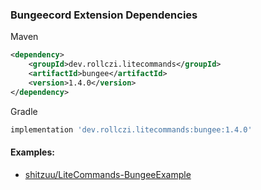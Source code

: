### Bungeecord Extension Dependencies
Maven
```xml
<dependency>
    <groupId>dev.rollczi.litecommands</groupId>
    <artifactId>bungee</artifactId>
    <version>1.4.0</version>
</dependency>
```
Gradle
```groovy
implementation 'dev.rollczi.litecommands:bungee:1.4.0'
```

#### Examples:
- [shitzuu/LiteCommands-BungeeExample](https://github.com/shitzuu/LiteCommands-BungeeExample)
